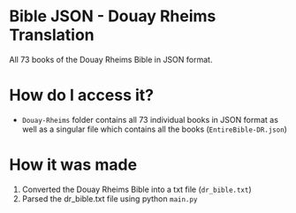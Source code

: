 # Bible JSON - Douay Rheims Translation
 All 73 books of the Douay Rheims Bible in JSON format.  

# How do I access it?
- `Douay-Rheims` folder contains all 73 individual books in JSON format as well as a singular file which contains all the books (`EntireBible-DR.json`)


# How it was made 
1) Converted the Douay Rheims Bible into a txt file (`dr_bible.txt`)
2) Parsed the dr_bible.txt file using python `main.py`
